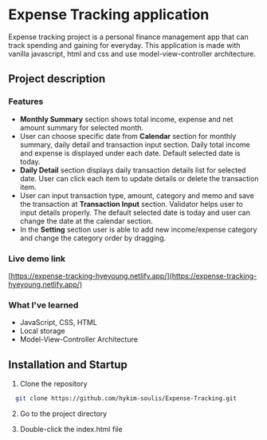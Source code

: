 # Expense Tracking application

Expense tracking project is a personal finance management app that can track spending and gaining for everyday. This application is made with vanilla javascript, html and css and use model-view-controller architecture.

## Project description

### Features

- **Monthly Summary** section shows total income, expense and net amount summary for selected month.
- User can choose specific date from **Calendar** section for monthly summary, daily detail and transaction input section. Daily total income and expense is displayed under each date. Default selected date is today.
- **Daily Detail** section displays daily transaction details list for selected date. User can click each item to update details or delete the transaction item.
- User can input transaction type, amount, category and memo and save the transaction at **Transaction Input** section. Validator helps user to input details properly. The default selected date is today and user can change the date at the calendar section.
- In the **Setting** section user is able to add new income/expense category and change the category order by dragging.

### Live demo link

[https://expense-tracking-hyeyoung.netlify.app/](https://expense-tracking-hyeyoung.netlify.app/)

### What I've learned

- JavaScript, CSS, HTML
- Local storage
- Model-View-Controller Architecture

## Installation and Startup

1. Clone the repository

```bash
  git clone https://github.com/hykim-soulis/Expense-Tracking.git
```

2. Go to the project directory

3. Double-click the index.html file
